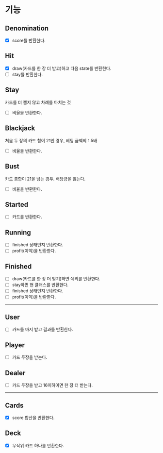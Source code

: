 # 기능
## Denomination
- [x] score를 반환한다.

## Hit
- [x] draw(카드를 한 장 더 받고)하고 다음 state를 반환한다.
- [ ] stay를 반환한다.

## Stay
카드를 더 뽑지 않고 차례를 마치는 것
- [ ] 비율을 반환한다.

## Blackjack
처음 두 장의 카드 합이 21인 경우, 베팅 금액의 1.5배
- [ ] 비율을 반환한다.
## Bust
카드 총합이 21을 넘는 경우. 배당금을 잃는다.
- [ ] 비율을 반환한다.

## Started
- [ ] 카드를 반환한다.

## Running
- [ ] finished 상태인지 반환한다.
- [ ] profit(이익)을 반환한다.

## Finished
- [ ] draw(카드를 한 장 더 받기)하면 예외를 반환한다.
- [ ] stay하면 현 클래스를 반환한다.
- [ ] finished 상태인지 반환한다.
- [ ] profit(이익)을 반환한다.

---

## User
- [ ] 카드를 마저 받고 결과를 반환한다.

## Player
- [ ] 카드 두장을 받는다.

## Dealer
- [ ] 카드 두장을 받고 16이하이면 한 장 더 받는다.

---

## Cards
- [x] score 합산을 반환한다.

## Deck
- [x] 무작위 카드 하나를 반환한다.